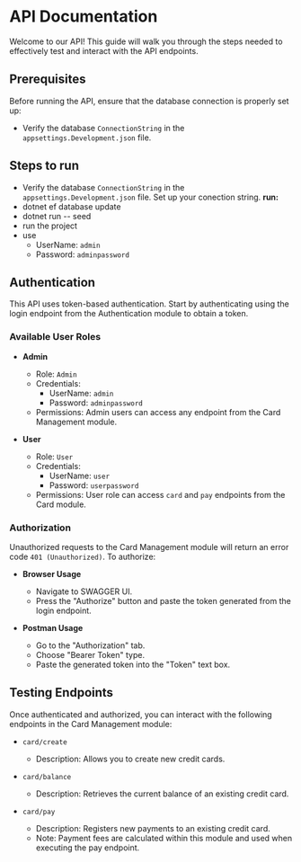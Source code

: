 # API Documentation

Welcome to our API! This guide will walk you through the steps needed to effectively test and interact with the API endpoints.

## Prerequisites

Before running the API, ensure that the database connection is properly set up:

- Verify the database `ConnectionString` in the `appsettings.Development.json` file.

## Steps to run

 - Verify the database `ConnectionString` in the `appsettings.Development.json` file. Set up your conection string.
**run:**
 - dotnet ef database update
 - dotnet run -- seed
 - run the project
 - use 
    - UserName: `admin`
    - Password: `adminpassword`

## Authentication

This API uses token-based authentication. Start by authenticating using the login endpoint from the Authentication module to obtain a token.

### Available User Roles

- **Admin**
  - Role: `Admin`
  - Credentials:
    - UserName: `admin`
    - Password: `adminpassword`
  - Permissions: Admin users can access any endpoint from the Card Management module.

- **User**
  - Role: `User`
  - Credentials:
    - UserName: `user`
    - Password: `userpassword`
  - Permissions: User role can access `card` and `pay` endpoints from the Card module.

### Authorization

Unauthorized requests to the Card Management module will return an error code `401 (Unauthorized)`. To authorize:

- **Browser Usage**
  - Navigate to SWAGGER UI.
  - Press the "Authorize" button and paste the token generated from the login endpoint.

- **Postman Usage**
  - Go to the "Authorization" tab.
  - Choose "Bearer Token" type.
  - Paste the generated token into the "Token" text box.

## Testing Endpoints

Once authenticated and authorized, you can interact with the following endpoints in the Card Management module:

- `card/create`
  - Description: Allows you to create new credit cards.

- `card/balance`
  - Description: Retrieves the current balance of an existing credit card.

- `card/pay`
  - Description: Registers new payments to an existing credit card.
  - Note: Payment fees are calculated within this module and used when executing the pay endpoint.


